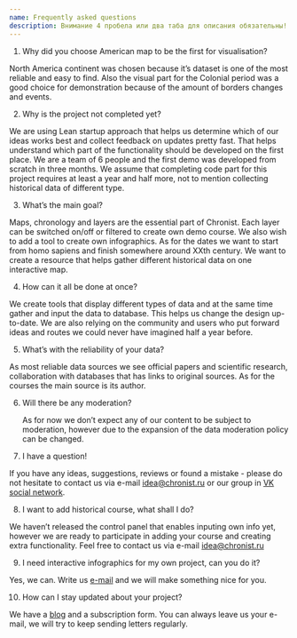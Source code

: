 ```yaml
---
name: Frequently asked questions
description: Внимание 4 пробела или два таба для описания обязательны!
---
```



1. Why did you choose American map to be the first for visualisation?

  North America continent was chosen because it’s dataset is one of the most reliable and easy to find. Also the visual part for the Colonial period was a good choice for demonstration because of the amount of borders changes and events.

2. Why is the project not completed yet?

  We are using Lean startup approach that helps us determine which of our ideas works best and collect feedback on updates pretty fast. That helps understand which part of the functionality should be developed on the first place. We are a team of 6 people and the first demo was developed from scratch in three months. We assume that completing code part for this project requires at least a year and half more, not to mention collecting historical data of different type.

3. What’s the main goal?

  Maps, chronology and layers are the essential part of Chronist. Each layer can be switched on/off or filtered to create own demo course. We also wish to add a tool to create own infographics. As for the dates we want to start from homo sapiens and finish somewhere around XXth century. We want to create a resource that helps gather different historical data on one interactive map.

4. How can it all be done at once?

  We create tools that display different types of data and at the same time gather and input the data to database. This helps us change the design up-to-date. We are also relying on the community and users who put forward ideas and routes we could never have imagined half a year before.

5. What’s with the reliability of your data?

  As most reliable data sources we see official papers and scientific research, collaboration with databases that has links to original sources. As for the courses the main source is its author.

6. Will there be any moderation?

    As for now we don’t expect any of our content to be subject to moderation, however due to the expansion of the data moderation policy can be changed.

7. I have a question!

  If you have any ideas, suggestions, reviews or found a mistake - please do not hesitate to contact us via e-mail [idea@chronist.ru](mailto:idea@chronist.ru) or our group in [VK social network](https://vk.com/chronist).

8. I want to add historical course, what shall I do?

  We haven’t released the control panel that enables inputing own info yet, however we are ready to participate in adding your course and creating extra functionality. Feel free to contact us via e-mail [idea@chronist.ru](mailto:idea@chronist.ru)

9. I need interactive infographics for my own project, can you do it?

  Yes, we can. Write us [e-mail](mailto:idea@chronist.ru) and we will make something nice for you.

10. How can I stay updated about your project?

  We have a [blog](https://chronist.ru/blog) and a subscription form. You can always leave us your e-mail, we will try to keep sending letters regularly.
